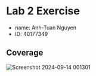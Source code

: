 # Lab 2 Exercise
- name: Anh-Tuan Nguyen
- ID: 40177349
## Coverage
![Screenshot 2024-09-14 001301](https://github.com/user-attachments/assets/d9b33daa-a3ea-4d58-8cb8-adcc344121a3)
